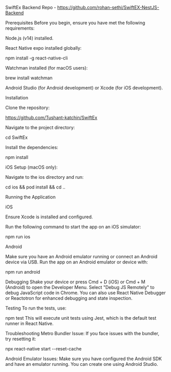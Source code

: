 SwiftEx Backend Repo - https://github.com/rohan-sethi/SwiftEX-NestJS-Backend

Prerequisites
Before you begin, ensure you have met the following requirements:

Node.js (v14) installed.

React Native expo installed globally:

npm install -g react-native-cli

Watchman installed (for macOS users):

brew install watchman

Android Studio (for Android development) or Xcode (for iOS development).

Installation

Clone the repository:

https://github.com/Tushant-katchin/SwiftEx

Navigate to the project directory:

cd SwiftEx

Install the dependencies:

npm install

iOS Setup (macOS only):

Navigate to the ios directory and run:

cd ios && pod install && cd ..

Running the Application

iOS

Ensure Xcode is installed and configured.

Run the following command to start the app on an iOS simulator:

npm run ios

Android

Make sure you have an Android emulator running or connect an Android device via USB.
Run the app on an Android emulator or device with:

npm run android

Debugging
Shake your device or press Cmd + D (iOS) or Cmd + M (Android) to open the Developer Menu.
Select "Debug JS Remotely" to debug JavaScript code in Chrome.
You can also use React Native Debugger or Reactotron for enhanced debugging and state inspection.

Testing
To run the tests, use:

npm test
This will execute unit tests using Jest, which is the default test runner in React Native.

Troubleshooting
Metro Bundler Issue: If you face issues with the bundler, try resetting it:

npx react-native start --reset-cache

Android Emulator Issues: Make sure you have configured the Android SDK and have an emulator running. You can create one using Android Studio.
